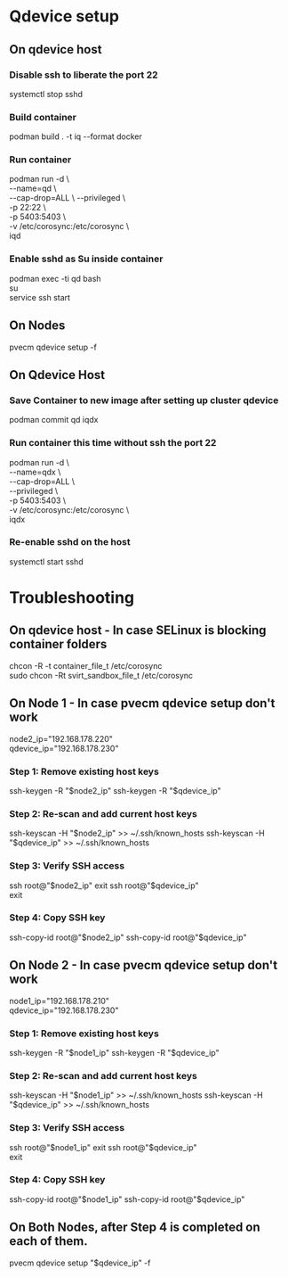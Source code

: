 # Qdevice setup

## On qdevice host
### Disable ssh to liberate the port 22
systemctl stop sshd

### Build container
podman build . -t iq --format docker

### Run container
podman run -d \  
  --name=qd \  
  --cap-drop=ALL \ 
  --privileged \  
  -p 22:22 \  
  -p 5403:5403 \  
  -v /etc/corosync:/etc/corosync \  
  iqd

### Enable sshd as Su inside container
podman exec -ti qd bash  
su  
service ssh start

## On Nodes 
pvecm qdevice setup <IP QDEVICE HOST> -f

## On Qdevice Host
### Save Container to new image after setting up cluster qdevice
podman commit qd iqdx

### Run container this time without ssh the port 22
podman run -d \  
  --name=qdx \  
  --cap-drop=ALL \  
  --privileged \  
  -p 5403:5403 \  
  -v /etc/corosync:/etc/corosync \  
  iqdx

### Re-enable sshd on the host
systemctl start sshd


# Troubleshooting  

## On qdevice host - In case SELinux is blocking container folders  
chcon -R -t container_file_t /etc/corosync  
sudo chcon -Rt svirt_sandbox_file_t /etc/corosync  

## On Node 1 - In case pvecm qdevice setup don't work  
node2_ip="192.168.178.220"  
qdevice_ip="192.168.178.230"  

### Step 1: Remove existing host keys  
ssh-keygen -R "$node2_ip"  
ssh-keygen -R "$qdevice_ip"  

### Step 2: Re-scan and add current host keys  
ssh-keyscan -H "$node2_ip" >> ~/.ssh/known_hosts  
ssh-keyscan -H "$qdevice_ip" >> ~/.ssh/known_hosts  

### Step 3: Verify SSH access  
ssh root@"$node2_ip"  
exit  
ssh root@"$qdevice_ip"  
exit  

### Step 4: Copy SSH key
ssh-copy-id root@"$node2_ip"  
ssh-copy-id root@"$qdevice_ip"  

## On Node 2 - In case pvecm qdevice setup don't work  
node1_ip="192.168.178.210"  
qdevice_ip="192.168.178.230"  

### Step 1: Remove existing host keys  
ssh-keygen -R "$node1_ip"  
ssh-keygen -R "$qdevice_ip"  

### Step 2: Re-scan and add current host keys   
ssh-keyscan -H "$node1_ip" >> ~/.ssh/known_hosts  
ssh-keyscan -H "$qdevice_ip" >> ~/.ssh/known_hosts  

### Step 3: Verify SSH access  
ssh root@"$node1_ip"  
exit  
ssh root@"$qdevice_ip"  
exit  

### Step 4: Copy SSH key  
ssh-copy-id root@"$node1_ip"  
ssh-copy-id root@"$qdevice_ip"  

## On Both Nodes, after Step 4 is completed on each of them.

pvecm qdevice setup "$qdevice_ip" -f  
